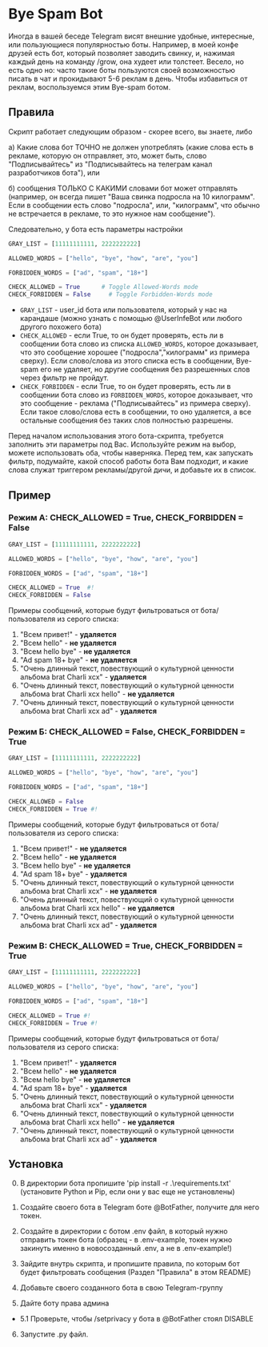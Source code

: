 # Bye Spam Bot
Иногда в вашей беседе Telegram висят внешние удобные, интересные, или пользующиеся популярностью боты.
Например, в моей конфе друзей есть бот, который позволяет заводить свинку, и, нажимая каждый день на команду /grow, она худеет или толстеет. 
Весело, но есть одно но: часто такие боты пользуются своей возможностью писать в чат и прокидывают 5-6 реклам в день. Чтобы избавиться от реклам, воспользуемся этим Bye-spam ботом.

## Правила

Скрипт работает следующим образом - скорее всего, вы знаете, либо 

а) Какие слова бот ТОЧНО не должен употреблять (какие слова есть в рекламе, которую он отправляет, это, может быть, слово "Подписывайтесь" из "Подписывайтесь на телеграм канал разработчиков бота"), или 

б) сообщения ТОЛЬКО С КАКИМИ словами бот может отправлять (например, он всегда пишет "Ваша свинка подросла на 10 килограмм". Если в сообщении есть слово "подросла", или, "килограмм", что обычно не встречается в рекламе, то это нужное нам сообщение").

Следовательно, у бота есть параметры настройки
```python
GRAY_LIST = [11111111111, 2222222222]

ALLOWED_WORDS = ["hello", "bye", "how", "are", "you"]

FORBIDDEN_WORDS = ["ad", "spam", "18+"]

CHECK_ALLOWED = True      # Toggle Allowed-Words mode
CHECK_FORBIDDEN = False     # Toggle Forbidden-Words mode
```
- `GRAY_LIST` - user_id бота или пользователя, который у нас на карандаше (можно узнать с помощью @UserInfeBot или любого другого похожего бота)
- `CHECK_ALLOWED` - если True, то он будет проверять, есть ли в сообщении бота слово из списка `ALLOWED_WORDS`, которое доказывает, что это сообщение хорошее ("подросла","килограмм" из примера сверху). Если слово/слова из этого списка есть в сообщении, Bye-spam его не удаляет, но другие сообщения без разрешенных слов через фильтр не пройдут.
- `CHECK_FORBIDDEN` - если True, то он будет проверять, есть ли в сообщении бота слово из `FORBIDDEN_WORDS`, которое доказывает, что это сообщение - реклама ("Подписывайтесь" из примера сверху). Если такое слово/слова есть в сообщении, то оно удаляется, а все остальные сообщения без таких слов полностью разрешены.

Перед началом использования этого бота-скрипта, требуется заполнить эти параметры под Вас. Используйте режим на выбор, можете использовать оба, чтобы наверняка. Перед тем, как запускать фильтр, подумайте, какой способ работы бота Вам подходит, и какие слова служат триггером рекламы/другой дичи, и добавьте их в список.


## Пример
### Режим A: CHECK_ALLOWED = True, CHECK_FORBIDDEN = False
```python
GRAY_LIST = [11111111111, 2222222222]

ALLOWED_WORDS = ["hello", "bye", "how", "are", "you"]

FORBIDDEN_WORDS = ["ad", "spam", "18+"]

CHECK_ALLOWED = True  #!    
CHECK_FORBIDDEN = False
```
Примеры сообщений, которые будут фильтроваться от бота/пользователя из серого списка:
1. "Всем привет!" - **удаляется**
2. "Всем hello" - **не удаляется**
3. "Всем hello bye" - **не удаляется**
4. "Ad spam 18+ bye" - **не удаляется**
5. "Очень длинный текст, повествующий о культурной ценности альбома brat Charli xcx" - **удаляется**
6. "Очень длинный текст, повествующий о культурной ценности альбома brat Charli xcx hello" - **не удаляется**
7. "Очень длинный текст, повествующий о культурной ценности альбома brat Charli xcx ad" - **удаляется**
   
### Режим Б: CHECK_ALLOWED = False, CHECK_FORBIDDEN = True
```python
GRAY_LIST = [11111111111, 2222222222]

ALLOWED_WORDS = ["hello", "bye", "how", "are", "you"]

FORBIDDEN_WORDS = ["ad", "spam", "18+"]

CHECK_ALLOWED = False      
CHECK_FORBIDDEN = True #!
```
Примеры сообщений, которые будут фильтроваться от бота/пользователя из серого списка:
1. "Всем привет!" - **не удаляется**
2. "Всем hello" - **не удаляется**
3. "Всем hello bye" - **не удаляется**
4. "Ad spam 18+ bye" - **удаляется**
5. "Очень длинный текст, повествующий о культурной ценности альбома brat Charli xcx" - **не удаляется**
6. "Очень длинный текст, повествующий о культурной ценности альбома brat Charli xcx hello" - **не удаляется**
7. "Очень длинный текст, повествующий о культурной ценности альбома brat Charli xcx ad" - **удаляется**

### Режим В: CHECK_ALLOWED = True, CHECK_FORBIDDEN = True
```python
GRAY_LIST = [11111111111, 2222222222]

ALLOWED_WORDS = ["hello", "bye", "how", "are", "you"]

FORBIDDEN_WORDS = ["ad", "spam", "18+"]

CHECK_ALLOWED = True #!      
CHECK_FORBIDDEN = True #!
```
Примеры сообщений, которые будут фильтроваться от бота/пользователя из серого списка:
1. "Всем привет!" - **удаляется**
2. "Всем hello" - **не удаляется**
3. "Всем hello bye" - **не удаляется**
4. "Ad spam 18+ bye" - **удаляется**
5. "Очень длинный текст, повествующий о культурной ценности альбома brat Charli xcx" - **удаляется**
6. "Очень длинный текст, повествующий о культурной ценности альбома brat Charli xcx hello" - **не удаляется**
7. "Очень длинный текст, повествующий о культурной ценности альбома brat Charli xcx ad" - **удаляется**
   
## Установка

0. В директории бота пропишите 'pip install -r .\requirements.txt' (установите Python и Pip, если они у вас еще не установлены)
   
1. Создайте своего бота в Telegram боте @BotFather, получите для него токен.
2. Создайте в директории с ботом .env файл, в который нужно отправить токен бота (образец - в .env-example, токен нужно закинуть именно в новосозданный .env, а не в .env-example!)
3. Зайдите внутрь скрипта, и пропишите правила, по которым бот будет фильтровать сообщения (Раздел "Правила" в этом README)
4. Добавьте своего созданного бота в свою Telegram-группу
5. Дайте боту права админа
- 5.1 Проверьте, чтобы /setprivacy у бота в @BotFather стоял DISABLE
6. Запустите .py файл.



